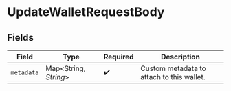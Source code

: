 # UpdateWalletRequestBody


## Fields

| Field                                     | Type                                      | Required                                  | Description                               |
| ----------------------------------------- | ----------------------------------------- | ----------------------------------------- | ----------------------------------------- |
| `metadata`                                | Map\<String, *String*>                    | :heavy_check_mark:                        | Custom metadata to attach to this wallet. |